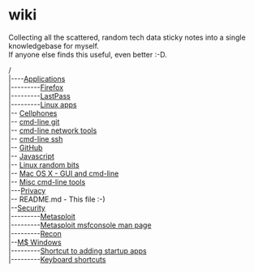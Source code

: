 # wiki
Collecting all the scattered, random tech data sticky notes into a single knowledgebase for myself.<br>
If anyone else finds this useful, even better :-D.

/<br>
|----[Applications](Applications)<br>
|---------[Firefox](Applications/firefox.md)<br>
|---------[LastPass](Applications/LastPass.md)<br>
|---------[Linux apps](Applications/linux_apps.md)<br>
|-- [Cellphones](Cellphones.md)<br>
|-- [cmd-line git](git.md)<br>
|-- [cmd-line network tools](networking_tools.md)<br>
|-- [cmd-line ssh](ssh.md)<br>
|-- [GitHub](GitHub.md)<br>
|-- [Javascript](javascript.md)<br>
|-- [Linux random bits](linux.md)<br>
|-- [Mac OS X - GUI and cmd-line](osx.md)<br>
|-- [Misc cmd-line tools](tools_command_line.md)<br>
|---[Privacy](privacy.md)<br>
|-- README.md - This file :-)<br>
|--[Security](Sec)<br>
|---------[Metasploit](Sec/metasploit.md)<br>
|---------[Metasploit msfconsole man page](Sec/metasploit_msfconsole_commands.md)<br>
|---------[Recon](Sec/recon.md)<br>
|--[M$ Windows](windows)<br>
|---------[Shortcut to adding startup apps](windows/add_startup_apps.md)<br>
|---------[Keyboard shortcuts](windows/keyboard_shortcuts.md)<br>



